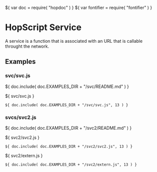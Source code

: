 ${ var doc = require( "hopdoc" ) }
${ var fontifier = require( "fontifier" ) }

HopScript Service
=================

A service is a function that is associated with an URL that is callable
throught the network.


Examples
--------

### svc/svc.js ###

${ doc.include( doc.EXAMPLES_DIR + "/svc/README.md" ) }

${ <span class="label label-info">svc/svc.js</span> }

```hopscript
${ doc.include( doc.EXAMPLES_DIR + "/svc/svc.js", 13 ) }
```

### svcs/svc2.js ###

${ doc.include( doc.EXAMPLES_DIR + "/svc2/README.md" ) }

${ <span class="label label-info">svc2/svc2.js</span> }

```hopscript
${ doc.include( doc.EXAMPLES_DIR + "/svc2/svc2.js", 13 ) }
```

${ <span class="label label-info">svc2/extern.js</span> }

```hopscript
${ doc.include( doc.EXAMPLES_DIR + "/svc2/extern.js", 13 ) }
```
